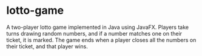 # lotto-game
A two-player lotto game implemented in Java using JavaFX. Players take turns drawing random numbers, and if a number matches one on their ticket, it is marked. The game ends when a player closes all the numbers on their ticket, and that player wins.
